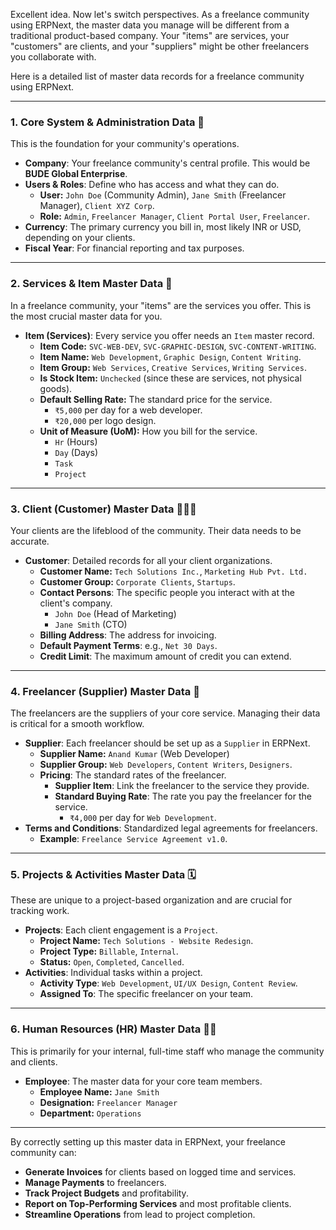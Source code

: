 Excellent idea. Now let's switch perspectives. As a freelance community using ERPNext, the master data you manage will be different from a traditional product-based company. Your "items" are services, your "customers" are clients, and your "suppliers" might be other freelancers you collaborate with.

Here is a detailed list of master data records for a freelance community using ERPNext.

---

### **1. Core System & Administration Data** 🏢

This is the foundation for your community's operations.

* **Company**: Your freelance community's central profile. This would be **BUDE Global Enterprise**.
* **Users & Roles**: Define who has access and what they can do.
    * **User:** `John Doe` (Community Admin), `Jane Smith` (Freelancer Manager), `Client XYZ Corp`.
    * **Role:** `Admin`, `Freelancer Manager`, `Client Portal User`, `Freelancer`.
* **Currency**: The primary currency you bill in, most likely INR or USD, depending on your clients.
* **Fiscal Year**: For financial reporting and tax purposes.

---

### **2. Services & Item Master Data** 💼

In a freelance community, your "items" are the services you offer. This is the most crucial master data for you.

* **Item (Services)**: Every service you offer needs an `Item` master record.
    * **Item Code:** `SVC-WEB-DEV`, `SVC-GRAPHIC-DESIGN`, `SVC-CONTENT-WRITING`.
    * **Item Name:** `Web Development`, `Graphic Design`, `Content Writing`.
    * **Item Group:** `Web Services`, `Creative Services`, `Writing Services`.
    * **Is Stock Item:** `Unchecked` (since these are services, not physical goods).
    * **Default Selling Rate:** The standard price for the service.
        * `₹5,000` per day for a web developer.
        * `₹20,000` per logo design.
    * **Unit of Measure (UoM):** How you bill for the service.
        * `Hr` (Hours)
        * `Day` (Days)
        * `Task`
        * `Project`

---

### **3. Client (Customer) Master Data** 🧑‍🤝‍🧑

Your clients are the lifeblood of the community. Their data needs to be accurate.

* **Customer**: Detailed records for all your client organizations.
    * **Customer Name:** `Tech Solutions Inc.`, `Marketing Hub Pvt. Ltd.`
    * **Customer Group:** `Corporate Clients`, `Startups`.
    * **Contact Persons**: The specific people you interact with at the client's company.
        * `John Doe` (Head of Marketing)
        * `Jane Smith` (CTO)
    * **Billing Address**: The address for invoicing.
    * **Default Payment Terms**: e.g., `Net 30 Days`.
    * **Credit Limit**: The maximum amount of credit you can extend.

---

### **4. Freelancer (Supplier) Master Data** 🤝

The freelancers are the suppliers of your core service. Managing their data is critical for a smooth workflow.

* **Supplier**: Each freelancer should be set up as a `Supplier` in ERPNext.
    * **Supplier Name:** `Anand Kumar` (Web Developer)
    * **Supplier Group:** `Web Developers`, `Content Writers`, `Designers`.
    * **Pricing**: The standard rates of the freelancer.
        * **Supplier Item**: Link the freelancer to the service they provide.
        * **Standard Buying Rate**: The rate you pay the freelancer for the service.
            * `₹4,000` per day for `Web Development`.
* **Terms and Conditions**: Standardized legal agreements for freelancers.
    * **Example**: `Freelance Service Agreement v1.0`.

---

### **5. Projects & Activities Master Data** 🗓️

These are unique to a project-based organization and are crucial for tracking work.

* **Projects**: Each client engagement is a `Project`.
    * **Project Name:** `Tech Solutions - Website Redesign`.
    * **Project Type:** `Billable`, `Internal`.
    * **Status:** `Open`, `Completed`, `Cancelled`.
* **Activities**: Individual tasks within a project.
    * **Activity Type**: `Web Development`, `UI/UX Design`, `Content Review`.
    * **Assigned To**: The specific freelancer on your team.

---

### **6. Human Resources (HR) Master Data** 👨‍💼

This is primarily for your internal, full-time staff who manage the community and clients.

* **Employee**: The master data for your core team members.
    * **Employee Name:** `Jane Smith`
    * **Designation:** `Freelancer Manager`
    * **Department:** `Operations`

---

By correctly setting up this master data in ERPNext, your freelance community can:

* **Generate Invoices** for clients based on logged time and services.
* **Manage Payments** to freelancers.
* **Track Project Budgets** and profitability.
* **Report on Top-Performing Services** and most profitable clients.
* **Streamline Operations** from lead to project completion.